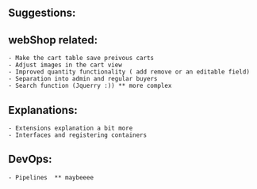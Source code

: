 ## Suggestions:
## webShop related:
	- Make the cart table save preivous carts
	- Adjust images in the cart view
	- Improved quantity functionality ( add remove or an editable field)
	- Separation into admin and regular buyers
	- Search function (Jquerry :)) ** more complex

## Explanations:
	- Extensions explanation a bit more
	- Interfaces and registering containers

## DevOps:
	- Pipelines  ** maybeeee
